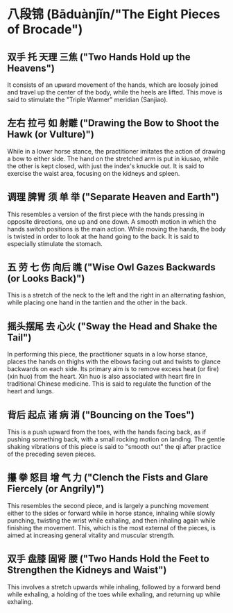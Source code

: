 # 八段锦 (Bāduànjǐn/"The Eight Pieces of Brocade")

 ## 双手 托 天理 三焦 ("Two Hands Hold up the Heavens")
It consists of an upward movement of the hands, which are loosely joined and travel up the center of the body, while the heels are lifted. This move is said to stimulate the "Triple Warmer" meridian (Sanjiao).

## 左右 拉弓 如 射雕 ("Drawing the Bow to Shoot the Hawk (or Vulture)")
While in a lower horse stance, the practitioner imitates the action of drawing a bow to either side. The hand on the stretched arm is put in kiusao, while the other is kept closed, with just the index's knuckle out. It is said to exercise the waist area, focusing on the kidneys and spleen.

## 调理 脾胃 须 单 举 ("Separate Heaven and Earth")
This resembles a version of the first piece with the hands pressing in opposite directions, one up and one down. A smooth motion in which the hands switch positions is the main action. While moving the hands, the body is twisted in order to look at the hand going to the back. It is said to especially stimulate the stomach.

## 五 劳 七 伤 向后 瞧 ("Wise Owl Gazes Backwards (or Looks Back)")
This is a stretch of the neck to the left and the right in an alternating fashion, while placing one hand in the tantien and the other in the back.

## 摇头摆尾 去 心火 ("Sway the Head and Shake the Tail")
In performing this piece, the practitioner squats in a low horse stance, places the hands on thighs with the elbows facing out and twists to glance backwards on each side. Its primary aim is to remove excess heat (or fire) (xin huo) from the heart. Xin huo is also associated with heart fire in traditional Chinese medicine. This is said to regulate the function of the heart and lungs.

## 背后 起点 诸 病 消 ("Bouncing on the Toes")
This is a push upward from the toes, with the hands facing back, as if pushing something back, with a small rocking motion on landing. The gentle shaking vibrations of this piece is said to "smooth out" the qi after practice of the preceding seven pieces.

## 攥 拳 怒目 增 气 力 ("Clench the Fists and Glare Fiercely (or Angrily)")
This resembles the second piece, and is largely a punching movement either to the sides or forward while in horse stance, inhaling while slowly punching, twisting the wrist while exhaling, and then inhaling again while finishing the movement. This, which is the most external of the pieces, is aimed at increasing general vitality and muscular strength.

## 双手 盘膝 固肾 腰 ("Two Hands Hold the Feet to Strengthen the Kidneys and Waist")
This involves a stretch upwards while inhaling, followed by a forward bend while exhaling, a holding of the toes while exhaling, and returning up while exhaling.